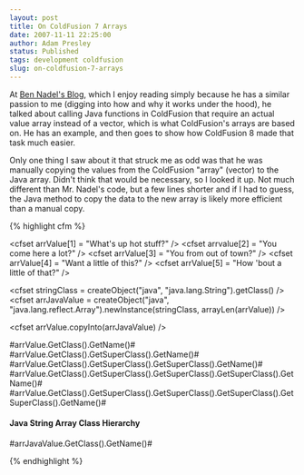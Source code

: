 ```yaml
---
layout: post
title: On ColdFusion 7 Arrays
date: 2007-11-11 22:25:00
author: Adam Presley
status: Published
tags: development coldfusion
slug: on-coldfusion-7-arrays
---
```


At [Ben Nadel's Blog](http://www.bennadel.com), which I enjoy reading simply because he has a
similar passion to me (digging into how and why it works under the
hood), he talked about calling Java functions in ColdFusion that require
an actual value array instead of a vector, which is what ColdFusion's
arrays are based on. He has an example, and then goes to show how
ColdFusion 8 made that task much easier.  
  
Only one thing I saw about it that struck me as odd was that he was
manually copying the values from the ColdFusion "array" (vector) to the
Java array. Didn't think that would be necessary, so I looked it up. Not
much different than Mr. Nadel's code, but a few lines shorter and if I
had to guess, the Java method to copy the data to the new array is
likely more efficient than a manual copy.  

{% highlight cfm %}
<!-------------------------------------------------
    ColdFusion array, which is actually a Vector.
-------------------------------------------------->
<cfset arrValue = ArrayNew(1)>

<cfset arrValue[1] = "What's up hot stuff?" />
<cfset arrvalue[2] = "You come here a lot?" />
<cfset arrValue[3] = "You from out of town?" />
<cfset arrValue[4] = "Want a little of this?" />
<cfset arrValue[5] = "How 'bout a little of that?" />

<!-----------------------------------------------------------------
Need to get the class of a string, and create our java array.
------------------------------------------------------------------>
<cfset stringClass = createObject("java", "java.lang.String").getClass() />
<cfset arrJavaValue = createObject("java", "java.lang.reflect.Array").newInstance(stringClass, arrayLen(arrValue)) />

<cfset arrValue.copyInto(arrJavaValue) />

<cfdump var="#arrValue#" />

<cfoutput>

<p>
#arrValue.GetClass().GetName()#
#arrValue.GetClass().GetSuperClass().GetName()#
#arrValue.GetClass().GetSuperClass().GetSuperClass().GetName()#
#arrValue.GetClass().GetSuperClass().GetSuperClass().GetSuperClass().GetName()#
#arrValue.GetClass().GetSuperClass().GetSuperClass().GetSuperClass().GetSuperClass().GetName()#
</p>
<h4>
Java String Array Class Hierarchy
</h4>
<p>
#arrJavaValue.GetClass().GetName()#
</p>
</cfoutput>
{% endhighlight %}
